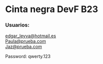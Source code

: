 # Cinta negra DevF B23

### Usuarios:
edgar_leyva@hotmail.es  
Paula@prueba.com  
Jaz@prueba.com  

Password: qwerty.123


